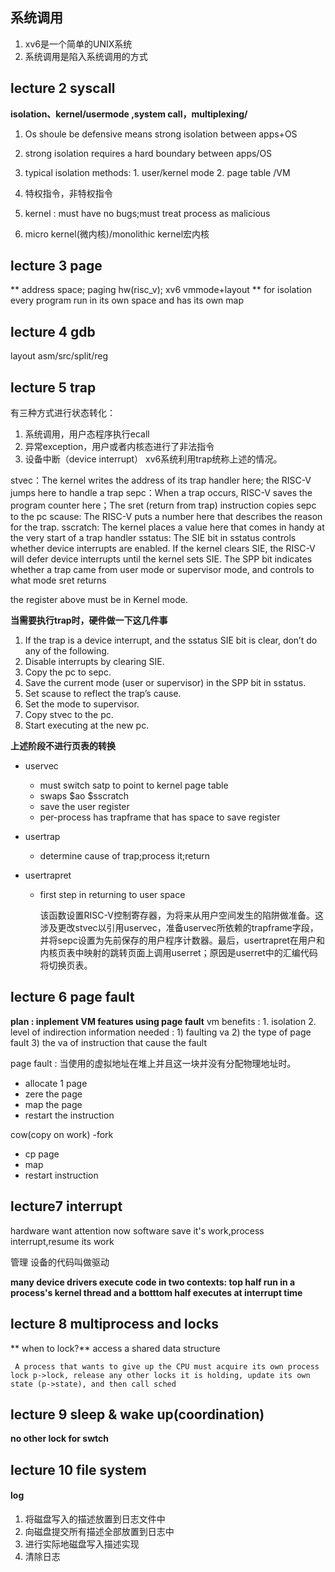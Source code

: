 ## 系统调用
1. xv6是一个简单的UNIX系统
1. 系统调用是陷入系统调用的方式

## lecture  2 syscall
**isolation、kernel/usermode ,system call，multiplexing/**

1. Os shoule be defensive means strong isolation between apps+OS

2. strong isolation requires a hard boundary between apps/OS  
3. typical isolation  methods: 1. user/kernel mode  2. page table /VM
4. 特权指令，非特权指令
5. kernel : must have no bugs;must treat process as malicious

6. micro kernel(微内核)/monolithic kernel宏内核
## lecture 3 page
** address space; paging hw(risc_v); xv6 vmmode+layout **
for isolation
every program run in its own  space and has its own map
## lecture 4 gdb
layout asm/src/split/reg
## lecture 5 trap
有三种方式进行状态转化：
1. 系统调用，用户态程序执行ecall
2. 异常exception，用户或者内核态进行了非法指令
3. 设备中断（device interrupt）
xv6系统利用trap统称上述的情况。

stvec：The kernel writes the address of its trap handler here; the RISC-V jumps here to
handle a trap
sepc：When a trap occurs, RISC-V saves the program counter here；The sret (return from trap) instruction copies sepc to the pc
scause: The RISC-V puts a number here that describes the reason for the trap.
sscratch: The kernel places a value here that comes in handy at the very start of a trap
handler
sstatus: The SIE bit in sstatus controls whether device interrupts are enabled. If the
kernel clears SIE, the RISC-V will defer device interrupts until the kernel sets SIE. The SPP
bit indicates whether a trap came from user mode or supervisor mode, and controls to what
mode sret returns

the register above must be in Kernel mode.

**当需要执行trap时，硬件做一下这几件事**

1. If the trap is a device interrupt, and the sstatus SIE bit is clear, don’t do any of the
following.
2. Disable interrupts by clearing SIE.
3. Copy the pc to sepc.
4. Save the current mode (user or supervisor) in the SPP bit in sstatus.
5. Set scause to reflect the trap’s cause.
6. Set the mode to supervisor.
7. Copy stvec to the pc.
8. Start executing at the new pc.

**上述阶段不进行页表的转换**

+ uservec
  + must switch satp to point to kernel page table
  + swaps $ao $sscratch
  + save the user register
  + per-process has trapframe that has space to save register
  
+ usertrap

  + determine cause of trap;process it;return 

+ usertrapret

  + first step in returning to user space

    该函数设置RISC-V控制寄存器，为将来从用户空间发生的陷阱做准备。这涉及更改stvec以引用uservec，准备uservec所依赖的trapframe字段，并将sepc设置为先前保存的用户程序计数器。最后，usertrapret在用户和内核页表中映射的跳转页面上调用userret；原因是userret中的汇编代码将切换页表。

## lecture 6 page fault
**plan :  inplement VM features using page fault**
vm benefits : 
	1. isolation
	2. level of indirection
information needed : 1) faulting va  2)  the type of page fault 3) the va of instruction that cause the fault

page fault : 当使用的虚拟地址在堆上并且这一块并没有分配物理地址时。
+ allocate 1 page
+ zere the page
+ map the page
+ restart the instruction

cow(copy on work) -fork
+ cp page
+ map
+ restart instruction

## lecture7 interrupt
hardware want attention now 
software save it's work,process interrupt,resume its work

管理 设备的代码叫做驱动

**many device drivers execute code in two contexts: top half run in a process's kernel thread and a botttom half executes at interrupt time**


## lecture 8 multiprocess and locks
** when to lock?**
access a shared data structure

`` A process that wants to give up the CPU must acquire its own process lock p->lock, release any other locks it is holding, update its own state (p->state), and then call sched``

## lecture 9 sleep & wake up(coordination)
**no other lock for swtch**

## lecture 10 file system

#### log

1. 将磁盘写入的描述放置到日志文件中
2. 向磁盘提交所有描述全部放置到日志中
3. 进行实际地磁盘写入描述实现
4. 清除日志

